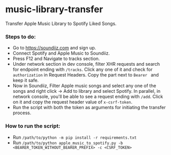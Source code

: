 # music-library-transfer
Transfer Apple Music Library to Spotify Liked Songs.

### Steps to do:
- Go to https://soundiiz.com and sign up.
- Connect Spotify and Apple Music to Soundiiz.
- Press F12 and Navigate to tracks section.
- Under network section in dev console, filter XHR requests and search for endpoint ending with `/tracks`. Click any one of it and check for `authorization` in Request Headers. Copy the part next to `Bearer ` and keep it safe.
- Now in Soundiiz, Filter Apple music songs and select any one of the songs and right click -> Add to library and select Spotify. In parallel, in network console, you'll be able to see a request ending with `/add`. Click on it and copy the request header value of `x-csrf-token`.
- Run the script with both the token as arguments for initiating the transfer process.

### How to run the script:
- Run `/path/to/python -m pip install -r requirements.txt`
- Run `/path/to/python apple_music_to_spotify.py -b <BEARER_TOKEN_WITHOUT_BEARER_PREFIX> -c <CSRF_TOKEN>`

